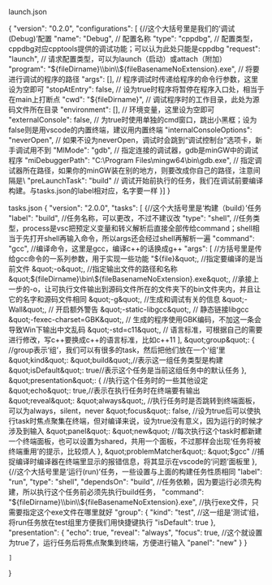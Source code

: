 launch.json

{
    &quot;version&quot;: &quot;0.2.0&quot;,
    &quot;configurations&quot;: [
        {//这个大括号里是我们的‘调试(Debug)’配置
            &quot;name&quot;: &quot;Debug&quot;, // 配置名称
            &quot;type&quot;: &quot;cppdbg&quot;, // 配置类型，cppdbg对应cpptools提供的调试功能；可以认为此处只能是cppdbg
            &quot;request&quot;: &quot;launch&quot;, // 请求配置类型，可以为launch（启动）或attach（附加）
            &quot;program&quot;: &quot;${fileDirname}\\bin\\${fileBasenameNoExtension}.exe&quot;, // 将要进行调试的程序的路径
            &quot;args&quot;: [], // 程序调试时传递给程序的命令行参数，这里设为空即可
            &quot;stopAtEntry&quot;: false, // 设为true时程序将暂停在程序入口处，相当于在main上打断点
            &quot;cwd&quot;: &quot;${fileDirname}&quot;, // 调试程序时的工作目录，此处为源码文件所在目录
            &quot;environment&quot;: [], // 环境变量，这里设为空即可
            &quot;externalConsole&quot;: false, // 为true时使用单独的cmd窗口，跳出小黑框；设为false则是用vscode的内置终端，建议用内置终端
            &quot;internalConsoleOptions&quot;: &quot;neverOpen&quot;, // 如果不设为neverOpen，调试时会跳到“调试控制台”选项卡，新手调试用不到
            &quot;MIMode&quot;: &quot;gdb&quot;, // 指定连接的调试器，gdb是minGW中的调试程序
            &quot;miDebuggerPath&quot;: &quot;C:\\Program Files\\mingw64\\bin\\gdb.exe&quot;, // 指定调试器所在路径，如果你的minGW装在别的地方，则要改成你自己的路径，注意间隔是\\
            &quot;preLaunchTask&quot;: &quot;build&quot; // 调试开始前执行的任务，我们在调试前要编译构建。与tasks.json的label相对应，名字要一样
    }]
}

tasks.json
{
    &quot;version&quot;: &quot;2.0.0&quot;,
    &quot;tasks&quot;: [
        {//这个大括号里是‘构建（build）’任务
            &quot;label&quot;: &quot;build&quot;, //任务名称，可以更改，不过不建议改
            &quot;type&quot;: &quot;shell&quot;, //任务类型，process是vsc把预定义变量和转义解析后直接全部传给command；shell相当于先打开shell再输入命令，所以args还会经过shell再解析一遍
            &quot;command&quot;: &quot;gcc&quot;, //编译命令，这里是gcc，编译c++的话换成g++
            &quot;args&quot;: [    //方括号里是传给gcc命令的一系列参数，用于实现一些功能
                &quot;${file}&quot;, //指定要编译的是当前文件
                &quot;-o&quot;, //指定输出文件的路径和名称
                &quot;${fileDirname}\\bin\\${fileBasenameNoExtension}.exe&quot;, //承接上一步的-o，让可执行文件输出到源码文件所在的文件夹下的bin文件夹内，并且让它的名字和源码文件相同
                &quot;-g&quot;, //生成和调试有关的信息
                &quot;-Wall&quot;, // 开启额外警告
                &quot;-static-libgcc&quot;,  // 静态链接libgcc
                &quot;-fexec-charset=GBK&quot;, // 生成的程序使用GBK编码，不加这一条会导致Win下输出中文乱码
                &quot;-std=c11&quot;, // 语言标准，可根据自己的需要进行修改，写c++要换成c++的语言标准，比如c++11
            ],
            &quot;group&quot;: {  //group表示‘组’，我们可以有很多的task，然后把他们放在一个‘组’里
                &quot;kind&quot;: &quot;build&quot;,//表示这一组任务类型是构建
                &quot;isDefault&quot;: true//表示这个任务是当前这组任务中的默认任务
            },
            &quot;presentation&quot;: { //执行这个任务时的一些其他设定
                &quot;echo&quot;: true,//表示在执行任务时在终端要有输出
                &quot;reveal&quot;: &quot;always&quot;, //执行任务时是否跳转到终端面板，可以为always，silent，never
                &quot;focus&quot;: false, //设为true后可以使执行task时焦点聚集在终端，但对编译来说，设为true没有意义，因为运行的时候才涉及到输入
                &quot;panel&quot;: &quot;new&quot; //每次执行这个task时都新建一个终端面板，也可以设置为shared，共用一个面板，不过那样会出现‘任务将被终端重用’的提示，比较烦人
            },
            &quot;problemMatcher&quot;: &quot;$gcc&quot; //捕捉编译时编译器在终端里显示的报错信息，将其显示在vscode的‘问题’面板里
        },
        {//这个大括号里是‘运行(run)’任务，一些设置与上面的构建任务性质相同
            &quot;label&quot;: &quot;run&quot;,
            &quot;type&quot;: &quot;shell&quot;,
            &quot;dependsOn&quot;: &quot;build&quot;, //任务依赖，因为要运行必须先构建，所以执行这个任务前必须先执行build任务，
            &quot;command&quot;: &quot;${fileDirname}\\bin\\${fileBasenameNoExtension}.exe&quot;, //执行exe文件，只需要指定这个exe文件在哪里就好
            &quot;group&quot;: {
                &quot;kind&quot;: &quot;test&quot;, //这一组是‘测试’组，将run任务放在test组里方便我们用快捷键执行
                &quot;isDefault&quot;: true
            },
            &quot;presentation&quot;: {
                &quot;echo&quot;: true,
                &quot;reveal&quot;: &quot;always&quot;,
                &quot;focus&quot;: true, //这个就设置为true了，运行任务后将焦点聚集到终端，方便进行输入
                &quot;panel&quot;: &quot;new&quot;
            }
        }

    ]
}